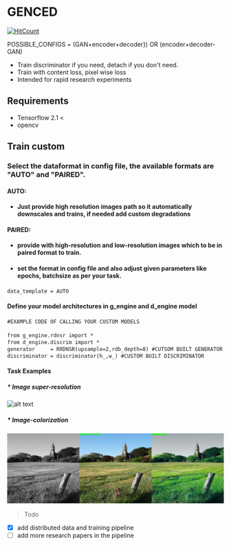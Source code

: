 # GENCED
[![HitCount](http://hits.dwyl.com/anish9/GENCED.svg)](http://hits.dwyl.com/anish9/GENCED)

POSSIBLE_CONFIGS = (GAN+encoder+decoder}) OR (encoder+decoder-GAN)
* Train discriminator if you need, detach if you don't need.
* Train with content loss, pixel wise loss
* Intended for rapid research experiments

## Requirements
* Tensorflow 2.1 <
* opencv

## Train custom
### Select the dataformat in config file, the available formats are "AUTO" and "PAIRED".
#### AUTO:
* #### Just provide high resolution images path so it automatically downscales and trains, if needed add custom degradations
#### PAIRED:
* #### provide with high-resolution and low-resolution images which to be in paired format to train. 
* ####  set the format in config file and also adjust given parameters like epochs, batchsize as per your task.

``` 
data_template = AUTO
``` 
#### Define your model architectures in g_engine and d_engine model
``` 
#EXAMPLE CODE OF CALLING YOUR CUSTOM MODELS

from g_engine.rdnsr import *
from d_engine.discrim import *
generator     = RRDNSR(upsample=2,rdb_depth=8) #CUTSOM BUILT GENERATOR
discriminator = discriminator(h_,w_) #CUSTOM BUILT DISCRIMINATOR
``` 

#### Task Examples
##### * Image super-resolution
![alt text](https://github.com/anish9/Image_2_Image/blob/master/asset/i1.png)

##### * Image-colorization
![alt text](https://github.com/anish9/GENCED/blob/master/asset/pci.jpg)

> Todo
- [x] add distributed data and training pipeline
- [ ] add more research papers in the pipeline
